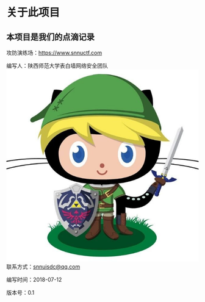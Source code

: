 # 关于此项目
## 本项目是我们的点滴记录

攻防演练场：https://www.snnuctf.com

编写人：陕西师范大学表白墙网络安全团队
<img src="https://github.com/aisnnu/snnuisdc/blob/master/Picture/snnuisdc.jpg?raw=true">
联系方式：snnuisdc@qq.com

编写时间：2018-07-12

版本号：0.1
